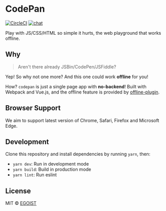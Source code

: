 # CodePan

[![CircleCI](https://circleci.com/gh/egoist/codepan/tree/master.svg?style=shield&circle-token=e811a08d6464123dd65d2dcd52f62806bf9e37fc)](https://circleci.com/gh/egoist/codepan/tree/master) [![chat](https://img.shields.io/badge/chat-on%20discord-7289DA.svg?style=flat)](https://chat.egoist.moe)

Play with JS/CSS/HTML so simple it hurts, the web playground that works offline.

## Why

> Aren't there already JSBin/CodePen/JSFiddle?

Yep! So why not one more? And this one could work **offline** for you!

How? `codepan` is just a single page app with **no-backend**! Built with Webpack and Vue.js, and the offline feature is provided by [offline-plugin](https://github.com/NekR/offline-plugin).

## Browser Support

We aim to support latest version of Chrome, Safari, Firefox and Microsoft Edge.

## Development

Clone this repository and install dependencies by running `yarn`, then:

- `yarn dev`: Run in development mode
- `yarn build`: Build in production mode
- `yarn lint`: Run eslint

## License

MIT &copy; [EGOIST](https://github.com/egoist)
